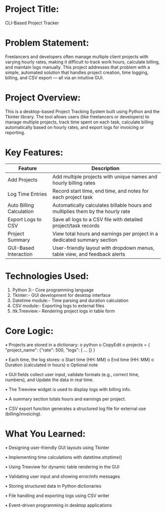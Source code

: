 

# Project Title:
 CLI-Based Project Tracker

# Problem Statement:
Freelancers and developers often manage multiple client projects with varying hourly rates,
making it difficult to track work hours, calculate billing, and maintain logs manually. This
project addresses that problem with a simple, automated solution that handles project
creation, time logging, billing, and CSV export — all via an intuitive GUI.

# Project Overview:
This is a desktop-based Project Tracking System built using Python and the Tkinter library.
The tool allows users (like freelancers or developers) to manage multiple projects, track time
spent on each task, calculate billing automatically based on hourly rates, and export logs for
invoicing or reporting.

# Key Features:
|Feature            |    Description      |
|--------------------------------------|-------------------------------------------|
| Add Projects  | Add multiple projects with unique names and hourly billing rates |
| Log Time Entries | Record start time, end time, and notes for each project task |
| Auto Billing Calculation | Automatically calculates billable hours and multiplies them by the hourly rate |
| Export Logs to CSV | Save all logs to a CSV file with detailed project/task records |
| Project Summary | View total hours and earnings per project in a dedicated summary section |
| GUI-Based Interaction | User-friendly layout with dropdown menus, table view, and feedback alerts |

# Technologies Used:

1. Python 3:- Core programming language
2. Tkinter:- GUI development for desktop interface
3. Datetime module:- Time parsing and duration calculation
4. CSV module:- Exporting logs to external files
5. ttk.Treeview:- Rendering project logs in table form

# Core Logic:

• Projects are stored in a dictionary:
   o python
   o CopyEdit
   o projects = { "project_name": {"rate": 500, "logs": [ ... ]} }
   
• Each time, the log stores:
  o Start time (HH: MM)
  o End time (HH: MM)
  o Duration (calculated in hours)
  o Optional note
  
• GUI fields collect user input, validate formats (e.g., correct time, numbers), and
  Update the data in real time.
  
• The Treeview widget is used to display logs with billing info.

• A summary section totals hours and earnings per project.

• CSV export function generates a structured log file for external use (billing/invoicing).

# What You Learned:

• Designing user-friendly GUI layouts using Tkinter

• Implementing time calculations with datetime.strptime()

• Using Treeview for dynamic table rendering in the GUI

• Validating user input and showing error/info messages

• Storing structured data in Python dictionaries

• File handling and exporting logs using CSV writer

• Event-driven programming in desktop applications

